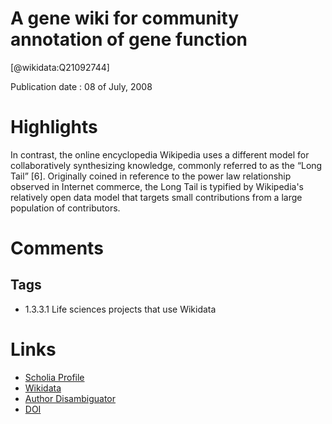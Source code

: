 
A gene wiki for community annotation of gene function
=====================================================
  
  [@wikidata:Q21092744]  
  
Publication date : 08 of July, 2008  

# Highlights

In contrast, the online encyclopedia Wikipedia uses a different model for collaboratively synthesizing knowledge, commonly referred to as the “Long Tail” [6]. Originally coined in reference to the power law relationship observed in Internet commerce, the Long Tail is typified by Wikipedia's relatively open data model that targets small contributions from a large population of contributors.


# Comments

## Tags
- 1.3.3.1 Life sciences projects that use Wikidata

# Links
  
 * [Scholia Profile](https://scholia.toolforge.org/work/Q21092744)  
 * [Wikidata](https://www.wikidata.org/wiki/Q21092744)  
 * [Author Disambiguator](https://author-disambiguator.toolforge.org/work_item_oauth.php?id=Q21092744&batch_id=&match=1&author_list_id=&doit=Get+author+links+for+work)  
 * [DOI](https://doi.org/10.1371/JOURNAL.PBIO.0060175)  
